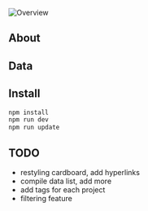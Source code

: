 ![Overview](https://raw.githubusercontent.com/shujianbu/DJToolboxes/master/overview.png)

## About

## Data

## Install
```sh
npm install
npm run dev
npm run update
```
## TODO
* restyling cardboard, add hyperlinks
* compile data list, add more
* add tags for each project
* filtering feature

